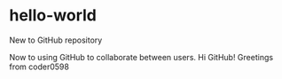 # hello-world
New to GitHub repository

Now to using GitHub to collaborate between users. Hi GitHub!
Greetings from coder0598
